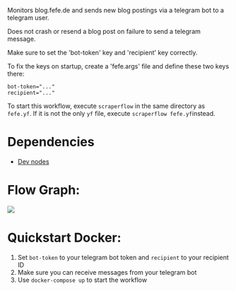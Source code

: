Monitors blog.fefe.de and sends new blog postings via a telegram bot to a telegram user.

Does not crash or resend a blog post on failure to send a telegram message.

Make sure to set the 'bot-token' key and 'recipient' key correctly.

To fix the keys on startup, create a 'fefe.args' file and define these two keys there:

```
bot-token="..."
recipient="..."
```

To start this workflow, execute `scraperflow` in the same directory as `fefe.yf`. 
If it is not the only `yf` file, execute `scraperflow fefe.yf`instead.

# Dependencies

* [Dev nodes](https://github.com/scraperflow/scraperflow-extra)

# Flow Graph:

![](cfg.png)

# Quickstart Docker:

1. Set `bot-token` to your telegram bot token and `recipient` to your recipient ID
2. Make sure you can receive messages from your telegram bot
3. Use `docker-compose up` to start the workflow
